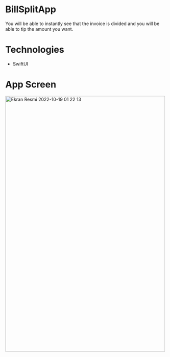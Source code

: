 # BillSplitApp

You will be able to instantly see that the invoice is divided and you will be able to tip the amount you want.

# Technologies
- SwiftUI
 
# App Screen
![]()<img width="500" height="800" alt="Ekran Resmi 2022-10-19 01 22 13" src="https://user-images.githubusercontent.com/74216005/192144016-9c0d82f0-44fb-41f7-a776-450e429ebdb8.gif">

 

